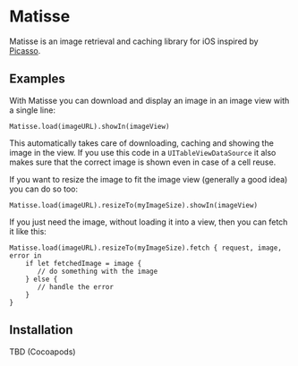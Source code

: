 # Matisse

Matisse is an image retrieval and caching library for iOS inspired by
[Picasso](https://github.com/square/picasso).


## Examples

With Matisse you can download and display an image in an image view with
a single line:

    Matisse.load(imageURL).showIn(imageView)

This automatically takes care of downloading, caching and showing the image
in the view. If you use this code in a `UITableViewDataSource` it also makes
sure that the correct image is shown even in case of a cell reuse.

If you want to resize the image to fit the image view (generally a good idea)
you can do so too:

    Matisse.load(imageURL).resizeTo(myImageSize).showIn(imageView)

If you just need the image, without loading it into a view, then you can fetch
it like this:

    Matisse.load(imageURL).resizeTo(myImageSize).fetch { request, image, error in
        if let fetchedImage = image {
           // do something with the image
        } else {
           // handle the error
        }
    }


## Installation

TBD (Cocoapods)